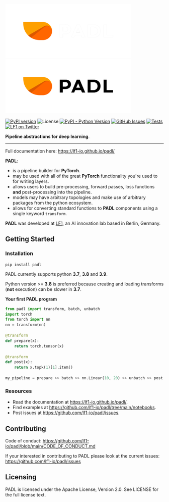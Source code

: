 <img src="img/logo_dark_mode.png#gh-dark-mode-only" alt="PADL" width="400"><img src="img/logo.png#gh-light-mode-only" alt="PADL" width="400">

[![PyPI version](https://badge.fury.io/py/padl.svg)](https://badge.fury.io/py/padl) 
![License](https://img.shields.io/badge/License-Apache_2.0-blue.svg) 
[![PyPI - Python Version](https://img.shields.io/pypi/pyversions/padl)](https://pypi.org/project/padl/) 
[![GitHub Issues](https://img.shields.io/github/issues/lf1-io/padl.svg)](https://github.com/lf1-io/padl/issues)
[![Tests](https://github.com/lf1-io/padl/actions/workflows/actions.yml/badge.svg)](https://github.com/lf1-io/padl/actions/workflows/actions.yml)
[![LF1 on Twitter](https://badgen.net/badge/icon/twitter?icon=twitter&label)](https://twitter.com/lf1_io)

**Pipeline abstractions for deep learning**.

---

Full documentation here: https://lf1-io.github.io/padl/

**PADL**:

- is a pipeline builder for **PyTorch**.
- may be used with all of the great **PyTorch** functionality you're used to for writing layers.
- allows users to build pre-processing, forward passes, loss functions **and** post-processing into the pipeline.
- models may have arbitrary topologies and make use of arbitrary packages from the python ecosystem.
- allows for converting standard functions to **PADL** components using a single keyword `transform`.

**PADL** was developed at [LF1](https://lf1.io/), an AI innovation lab based in Berlin, Germany.

## Getting Started

### Installation

```
pip install padl
```

PADL currently supports python **3.7**, **3.8** and **3.9**.

Python version >= **3.8** is preferred because creating and loading transforms (**not** execution) 
can be slower in **3.7**.

**Your first PADL program**

```python
from padl import transform, batch, unbatch
import torch
from torch import nn
nn = transform(nn)

@transform
def prepare(x):
    return torch.tensor(x)

@transform
def post(x):
    return x.topk(1)[1].item()

my_pipeline = prepare >> batch >> nn.Linear(10, 20) >> unbatch >> post
```

### Resources

- Read the documentation at <https://lf1-io.github.io/padl/>.
- Find examples at <https://github.com/lf1-io/padl/tree/main/notebooks>.
- Post issues at <https://github.com/lf1-io/padl/issues>.

## Contributing

Code of conduct: https://github.com/lf1-io/padl/blob/main/CODE_OF_CONDUCT.md

If your interested in contributing to PADL please look at the current issues: https://github.com/lf1-io/padl/issues

## Licensing

PADL is licensed under the Apache License, Version 2.0. See LICENSE for the full license text.
